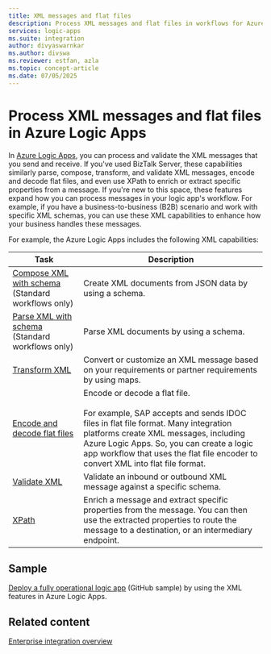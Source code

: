 ```yaml
---
title: XML messages and flat files
description: Process XML messages and flat files in workflows for Azure Logic Apps using the Enterprise Integration Pack.
services: logic-apps
ms.suite: integration
author: divyaswarnkar
ms.author: divswa
ms.reviewer: estfan, azla
ms.topic: concept-article
ms.date: 07/05/2025
---
```


# Process XML messages and flat files in Azure Logic Apps

In [Azure Logic Apps](logic-apps-overview.md), you can process and validate the XML messages that you send and receive. If you've used BizTalk Server, these capabilities similarly parse, compose, transform, and validate XML messages, encode and decode flat files, and even use XPath to enrich or extract specific properties from a message. If you're new to this space, these features expand how you can process messages in your logic app's workflow. For example, if you have a business-to-business (B2B) scenario and work with specific XML schemas, you can use these XML capabilities to enhance how your business handles these messages.

For example, the Azure Logic Apps includes the following XML capabilities:

| Task | Description |
|------|-------------|
| [Compose XML with schema](logic-apps-enterprise-integration-xml-compose.md) (Standard workflows only) | Create XML documents from JSON data by using a schema. |
| [Parse XML with schema](logic-apps-enterprise-integration-xml-parse.md) (Standard workflows only) | Parse XML documents by using a schema. |
| [Transform XML](logic-apps-enterprise-integration-transform.md) | Convert or customize an XML message based on your requirements or partner requirements by using maps. |
| [Encode and decode flat files](logic-apps-enterprise-integration-flatfile.md) | Encode or decode a flat file. <br><br>For example, SAP accepts and sends IDOC files in flat file format. Many integration platforms create XML messages, including Azure Logic Apps. So, you can create a logic app workflow that uses the flat file encoder to convert XML into flat file format. |
| [Validate XML](logic-apps-enterprise-integration-xml-validation.md) | Validate an inbound or outbound XML message against a specific schema. |
| [XPath](expression-functions-reference.md#xpath) | Enrich a message and extract specific properties from the message. You can then use the extracted properties to route the message to a destination, or an intermediary endpoint. |

## Sample

[Deploy a fully operational logic app](https://github.com/Azure/azure-quickstart-templates/tree/master/quickstarts/microsoft.logic/logic-app-veter-pipeline) (GitHub sample) by using the XML features in Azure Logic Apps.

## Related content

[Enterprise integration overview](logic-apps-enterprise-integration-overview.md)
